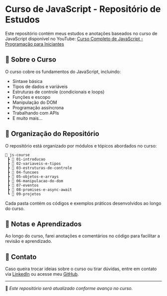 # Curso de JavaScript - Repositório de Estudos

Este repositório contém meus estudos e anotações baseados no curso de JavaScript disponível no YouTube:
[Curso Completo de JavaScript - Programação para Iniciantes](https://www.youtube.com/watch?v=EerdGm-ehJQ)

## 📌 Sobre o Curso
O curso cobre os fundamentos do JavaScript, incluindo:
- Sintaxe básica
- Tipos de dados e variáveis
- Estruturas de controle (condicionais e loops)
- Funções e escopo
- Manipulação do DOM
- Programação assíncrona
- Trabalhando com APIs
- E muito mais...

## 📂 Organização do Repositório
O repositório está organizado por módulos e tópicos abordados no curso:
```
📂 js-course
 ┣ 📂 01-introducao
 ┣ 📂 02-variaveis-e-tipos
 ┣ 📂 03-estruturas-de-controle
 ┣ 📂 04-funcoes
 ┣ 📂 05-objetos-e-arrays
 ┣ 📂 06-manipulacao-do-dom
 ┣ 📂 07-eventos
 ┣ 📂 08-promises-e-async-await
 ┗ 📂 09-projetos
```
Cada pasta contém os códigos e exemplos práticos desenvolvidos ao longo do curso.


## 📜 Notas e Aprendizados
Ao longo do curso, farei anotações e comentários no código para facilitar a revisão e aprendizado.

## 📧 Contato
Caso queira trocar ideias sobre o curso ou tirar dúvidas, entre em contato via [LinkedIn](https://www.linkedin.com/in/gustavo-petrolini-885080213/) ou acesse meu [GitHub](https://github.com/GPetrolini).

---
📌 *Este repositório será atualizado conforme avanço no curso.*
